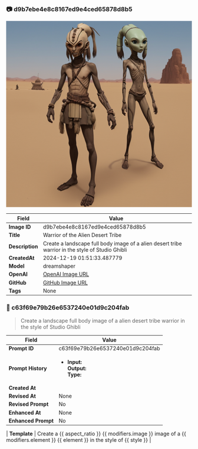 

### 📷 d9b7ebe4e8c8167ed9e4ced65878d8b5 


![data.id](./d9b7ebe4e8c8167ed9e4ced65878d8b5.jpg)


| Field          | Value                                                                                                                     |
|----------------|---------------------------------------------------------------------------------------------------------------------------|
| **Image ID**             | d9b7ebe4e8c8167ed9e4ced65878d8b5                                                                                                             |
| **Title**           | Warrior of the Alien Desert Tribe                                                                                                       |
| **Description**           | Create a landscape full body image of a alien desert tribe warrior in the style of Studio Ghibli                                                                                                       |
| **CreatedAt**        | 2024-12-19 01:51:33.487779                                                                                                        |
| **Model**        | dreamshaper                                                                                                        |
| **OpenAI**         | [OpenAI Image URL](http://192.168.1.85:8081/generated-images/b643242422089.png)                                                                                |
| **GitHub**         | [GitHub Image URL](https://raw.githubusercontent.com/Caneta-Silva/weeb/refs/heads/main/images/d9b7ebe4e8c8167ed9e4ced65878d8b5/d9b7ebe4e8c8167ed9e4ced65878d8b5.jpg)                                                                                |
| **Tags**       | None                                                                                                                   |

### 📜 c63f69e79b26e6537240e01d9c204fab

> Create a landscape full body image of a alien desert tribe warrior in the style of Studio Ghibli

| Field          | Value                                                                                                                                                                      |
|----------------|----------------------------------------------------------------------------------------------------------------------------------------------------------------------------|
| **Prompt ID**  | c63f69e79b26e6537240e01d9c204fab                                                                                                                                                            |
| **Prompt History** | <ul><li>**Input:**  <br> **Output:**  <br> **Type:** </li></ul> |
| **Created At** |                                                                                                                                                    |
| **Revised At** | None                                                                                                                                                   |
| **Revised Prompt** | No                                                                                                                                                                      |
| **Enhanced At** | None                                                                                                                                                  |
| **Enhanced Prompt** | No                                                                                                                                                                    |

| **Template**   | Create a {{ aspect_ratio }} {{ modifiers.image }} image of a {{ modifiers.element }} {{ element }} in the style of {{ style }}                                                                                                                                           |


